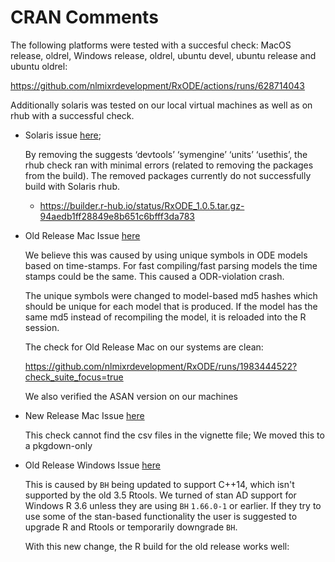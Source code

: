 # CRAN Comments

The following platforms were tested with a succesful check: MacOS release, oldrel, Windows
  release, oldrel, ubuntu devel, ubuntu release and ubuntu oldrel:

https://github.com/nlmixrdevelopment/RxODE/actions/runs/628714043

Additionally solaris was tested on our local virtual machines as well
as on rhub with a successful check.


* Solaris issue [here](https://www.r-project.org/nosvn/R.check/r-patched-solaris-x86/RxODE-00install.html);

  By removing the suggests ‘devtools’ ‘symengine’ ‘units’ ‘usethis’,
  the rhub check ran with minimal errors (related to removing the
  packages from the build). The removed packages currently do not
  successfully build with Solaris rhub.

  - https://builder.r-hub.io/status/RxODE_1.0.5.tar.gz-94aedb1ff28849e8b651c6bfff3da783

* Old Release Mac Issue [here](https://www.r-project.org/nosvn/R.check/r-oldrel-macos-x86_64/RxODE-00check.html)

  We believe this was caused by using unique symbols in ODE models
  based on time-stamps.  For fast compiling/fast parsing models the
  time stamps could be the same.  This caused a ODR-violation crash.

  The unique symbols were changed to model-based md5 hashes which
  should be unique for each model that is produced.  If the model has
  the same md5 instead of recompiling the model, it is reloaded into
  the R session.

  The check for Old Release Mac on our systems are clean:

  https://github.com/nlmixrdevelopment/RxODE/runs/1983444522?check_suite_focus=true

  We also verified the ASAN version on our machines

* New Release Mac Issue [here](https://www.r-project.org/nosvn/R.check/r-release-macos-x86_64/RxODE-00check.html)

  This check cannot find the csv files in the vignette file; We moved
  this to a pkgdown-only

* Old Release Windows Issue [here](https://www.r-project.org/nosvn/R.check/r-oldrel-windows-ix86+x86_64/RxODE-00check.html)

  This is caused by `BH` being updated to support C++14, which isn't
  supported by the old 3.5 Rtools.  We turned of stan AD support for
  Windows R 3.6 unless they are using `BH` `1.66.0-1` or earlier.  If
  they try to use some of the stan-based functionality the user is
  suggested to upgrade R and Rtools or temporarily downgrade `BH`.

  With this new change, the R build for the old release works well:
